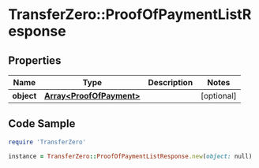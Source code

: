 # TransferZero::ProofOfPaymentListResponse

## Properties

Name | Type | Description | Notes
------------ | ------------- | ------------- | -------------
**object** | [**Array&lt;ProofOfPayment&gt;**](ProofOfPayment.md) |  | [optional] 

## Code Sample

```ruby
require 'TransferZero'

instance = TransferZero::ProofOfPaymentListResponse.new(object: null)
```


